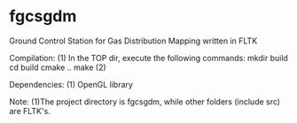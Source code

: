 fgcsgdm
=======

Ground Control Station for Gas Distribution Mapping written in FLTK

Compilation:
(1) In the TOP dir, execute the following commands:
    mkdir build
    cd build
    cmake ..
    make
(2) 

Dependencies:
(1) OpenGL library

Note:
(1)The project directory is fgcsgdm, while other folders (include src) are FLTK's.
